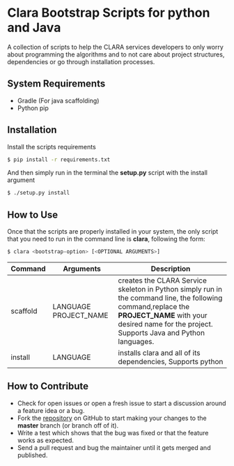 # Clara Bootstrap Scripts for python and Java

A collection of scripts to help the CLARA services developers to only worry about programming the algorithms and to not care about project structures, dependencies or go through installation processes.

## System Requirements

* Gradle (For java scaffolding)
* Python pip

## Installation

Install the scripts requirements

```sh
$ pip install -r requirements.txt
```

And then simply run in the terminal the **setup.py** script with the install argument

```sh
$ ./setup.py install
```

## How to Use

Once that the scripts are properly installed in your system, the only script that you need to
run in the command line is **clara**, following the form:

```sh
$ clara <bootstrap-option> [<OPTIONAL ARGUMENTS>]
```

| Command  | Arguments             | Description                                                                                                                                                                                                  |
|----------|-----------------------|--------------------------------------------------------------------------------------------------------------------------------------------------------------------------------------------------------------|
| scaffold | LANGUAGE PROJECT_NAME | creates the CLARA Service skeleton in Python simply run in the command  line, the following command,replace the **PROJECT_NAME** with your desired name for the project. Supports Java and Python languages. |
|  install | LANGUAGE              |  installs clara and all of its dependencies, Supports python                                                                                                                                                 |                         |                                                                                                                                                                         |


## How to Contribute

* Check for open issues or open a fresh issue to start a discussion around a feature idea or a bug.
* Fork the [repository](https://github.com/royarzun/clara-bootstrap) on GitHub to start making your changes to the **master** branch (or branch off of it).
* Write a test which shows that the bug was fixed or that the feature works as expected.
* Send a pull request and bug the maintainer until it gets merged and published.
